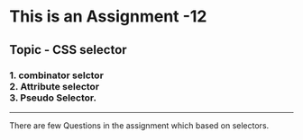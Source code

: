 # This is an Assignment -12

## Topic - CSS selector



### 1. combinator selctor <br> 2. Attribute selector <br> 3. Pseudo Selector.

---

There are few Questions in the assignment which based on selectors.



 